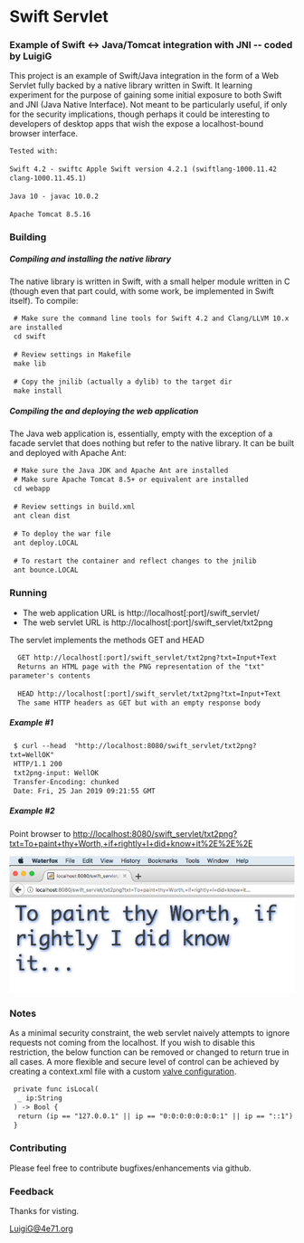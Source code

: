 # Swift Servlet
### Example of Swift <-> Java/Tomcat integration with JNI   -- coded by LuigiG

This project is an example of Swift/Java integration in the form of a Web Servlet fully backed by a native library written in Swift.  It learning experiment for the purpose of gaining some initial exposure to both Swift and JNI (Java Native Interface). Not meant to be particularly useful, if only for the security implications, though perhaps it could be interesting to developers of desktop apps that wish the expose a localhost-bound browser interface.

    
	Tested with:
	
	Swift 4.2 - swiftc Apple Swift version 4.2.1 (swiftlang-1000.11.42 clang-1000.11.45.1)
	
	Java 10 - javac 10.0.2
	
	Apache Tomcat 8.5.16


### Building
##### Compiling and installing the native library
The native library is written in Swift, with a small helper module written in C (though even that part could, with some work, be implemented in Swift itself). To compile:


     # Make sure the command line tools for Swift 4.2 and Clang/LLVM 10.x are installed 
     cd swift
	 
     # Review settings in Makefile
     make lib
	 
	 # Copy the jnilib (actually a dylib) to the target dir
     make install
   
##### Compiling  the and deploying the web application
The Java web application is, essentially, empty with the exception of a facade servlet that does nothing but refer to the native library. It can be built and deployed with Apache Ant:   


     # Make sure the Java JDK and Apache Ant are installed
     # Make sure Apache Tomcat 8.5+ or equivalent are installed
     cd webapp
	 
     # Review settings in build.xml
     ant clean dist
	 
	 # To deploy the war file
	 ant deploy.LOCAL 
	 
	 # To restart the container and reflect changes to the jnilib
     ant bounce.LOCAL 

### Running

* The web application URL is http://localhost[:port]/swift_servlet/
* The web servlet URL is http://localhost[:port]/swift_servlet/txt2png

The servlet implements the methods GET and HEAD


      GET http://localhost[:port]/swift_servlet/txt2png?txt=Input+Text
	  Returns an HTML page with the PNG representation of the "txt" parameter's contents

      HEAD http://localhost[:port]/swift_servlet/txt2png?txt=Input+Text
	  The same HTTP headers as GET but with an empty response body


##### Example #1
     $ curl --head  "http://localhost:8080/swift_servlet/txt2png?txt=WellOK"	  
	 HTTP/1.1 200
	 txt2png-input: WellOK
	 Transfer-Encoding: chunked
	 Date: Fri, 25 Jan 2019 09:21:55 GMT	  

##### Example #2

Point browser to [http://localhost:8080/swift_servlet/txt2png?txt=To+paint+thy+Worth,+if+rightly+I+did+know+it%2E%2E%2E]()

![Screenshot](.img/waterfox.png)

### Notes

As a minimal security constraint, the web servlet naively attempts to ignore requests not coming from the localhost. If you wish to disable this restriction, the below function can be removed or changed to return true in all cases. A more flexible and secure level of control can be achieved by creating a context.xml file with a custom  [valve configuration](https://tomcat.apache.org/tomcat-8.5-doc/config/valve.html#Remote_Address_Filter).

     private func isLocal(
      _ ip:String
     ) -> Bool {
      return (ip == "127.0.0.1" || ip == "0:0:0:0:0:0:0:1" || ip == "::1")
     }

### Contributing

Please feel free to contribute bugfixes/enhancements via github.

### Feedback
Thanks for visting.
 
LuigiG@4e71.org     
